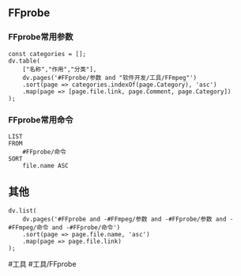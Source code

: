 ## FFprobe
### FFprobe常用参数
```dataviewjs
const categories = [];
dv.table(
	["名称","作用","分类"],
	dv.pages('#FFprobe/参数 and "软件开发/工具/FFmpeg"')
	.sort(page => categories.indexOf(page.Category), 'asc')
	.map(page => [page.file.link, page.Comment, page.Category])
);
```

### FFprobe常用命令
```dataview
LIST
FROM
	#FFprobe/命令
SORT
	file.name ASC
```

## 其他
```dataviewjs
dv.list(
	dv.pages('#FFprobe and -#FFmpeg/参数 and -#FFprobe/参数 and -#FFmpeg/命令 and -#FFprobe/命令')
	.sort(page => page.file.name, 'asc')
	.map(page => page.file.link)
);
```
#工具 #工具/FFprobe 